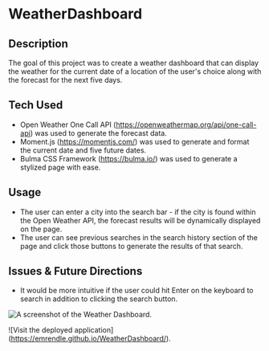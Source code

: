 # WeatherDashboard
## Description
The goal of this project was to create a weather dashboard that can display the weather for the current date of a location of the user's choice along with the forecast for the next five days. 

## Tech Used
- Open Weather One Call API (https://openweathermap.org/api/one-call-api) was used to generate the forecast data.
- Moment.js (https://momentjs.com/) was used to generate and format the current date and five future dates.
- Bulma CSS Framework (https://bulma.io/) was used to generate a stylized page with ease.

## Usage
- The user can enter a city into the search bar - if the city is found within the Open Weather API, the forecast results will be dynamically displayed on the page.
- The user can see previous searches in the search history section of the page and click those buttons to generate the results of that search. 

## Issues & Future Directions
- It would be more intuitive if the user could hit Enter on the keyboard to search in addition to clicking the search button.

![A screenshot of the Weather Dashboard](assets/images/WeatherDashboard.jpg).

![Visit the deployed application] (https://emrendle.github.io/WeatherDashboard/).